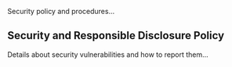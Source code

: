Security policy and procedures...

## Security and Responsible Disclosure Policy
Details about security vulnerabilities and how to report them...